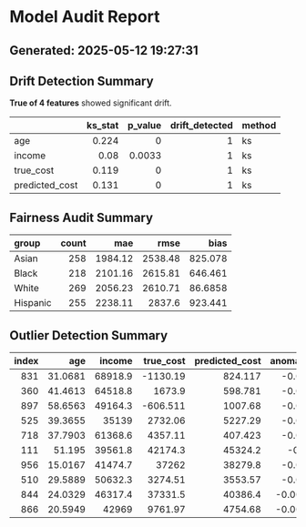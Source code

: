 # Model Audit Report
Generated: 2025-05-12 19:27:31
---
## Drift Detection Summary
**True of 4 features** showed significant drift.

|                |   ks_stat |   p_value |   drift_detected | method   |
|:---------------|----------:|----------:|-----------------:|:---------|
| age            |     0.224 |    0      |                1 | ks       |
| income         |     0.08  |    0.0033 |                1 | ks       |
| true_cost      |     0.119 |    0      |                1 | ks       |
| predicted_cost |     0.131 |    0      |                1 | ks       |

## Fairness Audit Summary
| group    |   count |     mae |    rmse |     bias |
|:---------|--------:|--------:|--------:|---------:|
| Asian    |     258 | 1984.12 | 2538.48 | 825.078  |
| Black    |     218 | 2101.16 | 2615.81 | 646.461  |
| White    |     269 | 2056.23 | 2610.71 |  86.6858 |
| Hispanic |     255 | 2238.11 | 2837.6  | 923.441  |

## Outlier Detection Summary
|   index |     age |   income |   true_cost |   predicted_cost |   anomaly_score |   outlier_flag |
|--------:|--------:|---------:|------------:|-----------------:|----------------:|---------------:|
|     831 | 31.0681 |  68918.9 |   -1130.19  |          824.117 |     -0.0820556  |             -1 |
|     360 | 41.4613 |  64518.8 |    1673.9   |          598.781 |     -0.0603301  |             -1 |
|     897 | 58.6563 |  49164.3 |    -606.511 |         1007.68  |     -0.0469888  |             -1 |
|     525 | 39.3655 |  35139   |    2732.06  |         5227.29  |     -0.0426778  |             -1 |
|     718 | 37.7903 |  61368.6 |    4357.11  |          407.423 |     -0.0367111  |             -1 |
|     111 | 51.195  |  39561.8 |   42174.3   |        45324.2   |     -0.034771   |             -1 |
|     956 | 15.0167 |  41474.7 |   37262     |        38279.8   |     -0.0207648  |             -1 |
|     510 | 29.5889 |  50632.3 |    3274.51  |         3553.57  |     -0.0108428  |             -1 |
|     844 | 24.0329 |  46317.4 |   37331.5   |        40386.4   |     -0.00485778 |             -1 |
|     866 | 20.5949 |  42969   |    9761.97  |         4754.68  |     -0.00403675 |             -1 |
